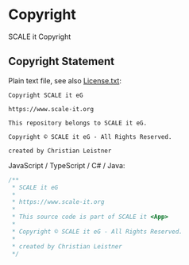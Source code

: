 # Copyright

SCALE it Copyright

## Copyright Statement

Plain text file, see also [License.txt](LICENSE.txt):
```
Copyright SCALE it eG

https://www.scale-it.org

This repository belongs to SCALE it eG.

Copyright © SCALE it eG - All Rights Reserved.

created by Christian Leistner
```

JavaScript / TypeScript / C# / Java:
```typescript
/**
 * SCALE it eG 
 * 
 * https://www.scale-it.org 
 * 
 * This source code is part of SCALE it <App>
 * 
 * Copyright © SCALE it eG - All Rights Reserved. 
 * 
 * created by Christian Leistner
 */
```